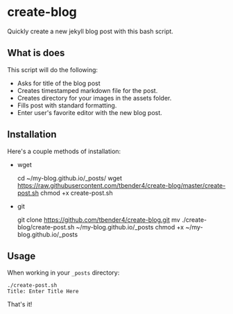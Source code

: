 # create-blog
Quickly create a new jekyll blog post with this bash script.

## What is does
This script will do the following:
* Asks for title of the blog post
* Creates timestamped markdown file for the post.
* Creates directory for your images in the assets folder.
* Fills post with standard formatting.
* Enter user's favorite editor with the new blog post.

## Installation

Here's a couple methods of installation:

* wget

	cd ~/my-blog.github.io/_posts/
	wget https://raw.githubusercontent.com/tbender4/create-blog/master/create-post.sh
	chmod +x create-post.sh

* git

	git clone https://github.com/tbender4/create-blog.git
	mv ./create-blog/create-post.sh ~/my-blog.github.io/_posts
	chmod +x ~/my-blog.github.io/_posts

## Usage
When working in your `_posts` directory:

	./create-post.sh
	Title: Enter Title Here

That's it!
